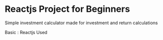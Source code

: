 # Reactjs Project for Beginners

Simple investment calculator made for investment and return calculations 

Basic : Reactjs Used 
